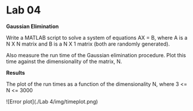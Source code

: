 # Lab 04

**Gaussian Elimination**

Write a MATLAB script to solve a system of equations AX = B, where A is a N X N matrix and B is a N X 1 matrix (both are randomly generated).

Also measure the run time of the Gaussian elimination procedure. Plot this time against the dimensionality of the matrix, N.

**Results**

The plot of the run times as a function of the dimensionality N, where 3 <= N <= 3000

![Error plot](./Lab 4/img/timeplot.png)